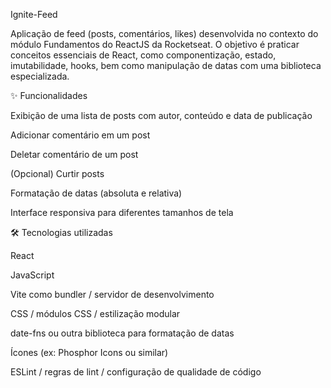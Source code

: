 Ignite-Feed 

Aplicação de feed (posts, comentários, likes) desenvolvida no contexto do módulo Fundamentos do ReactJS da Rocketseat.
O objetivo é praticar conceitos essenciais de React, como componentização, estado, imutabilidade, hooks, bem como manipulação de datas com uma biblioteca especializada.

✨ Funcionalidades

Exibição de uma lista de posts com autor, conteúdo e data de publicação

Adicionar comentário em um post

Deletar comentário de um post

(Opcional) Curtir posts

Formatação de datas (absoluta e relativa)

Interface responsiva para diferentes tamanhos de tela

🛠️ Tecnologias utilizadas

React

JavaScript

Vite como bundler / servidor de desenvolvimento

CSS / módulos CSS / estilização modular

date-fns ou outra biblioteca para formatação de datas

Ícones (ex: Phosphor Icons ou similar)

ESLint / regras de lint / configuração de qualidade de código
